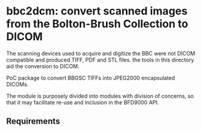 # bbc2dcm: convert scanned images from the Bolton-Brush Collection to DICOM

The scanning devices used to acquire and digitize the BBC were not DICOM compatible and produced TIFF, PDF and STL files. the tools in this directory aid the conversion to DICOM.

PoC package to convert BBGSC TIFFs into JPEG2000 encapsulated DICOMs.

The module is purposely divided into modules with division of concerns, so that it may facilitate re-use and inclusion in the BFD9000 API.

## Requirements
